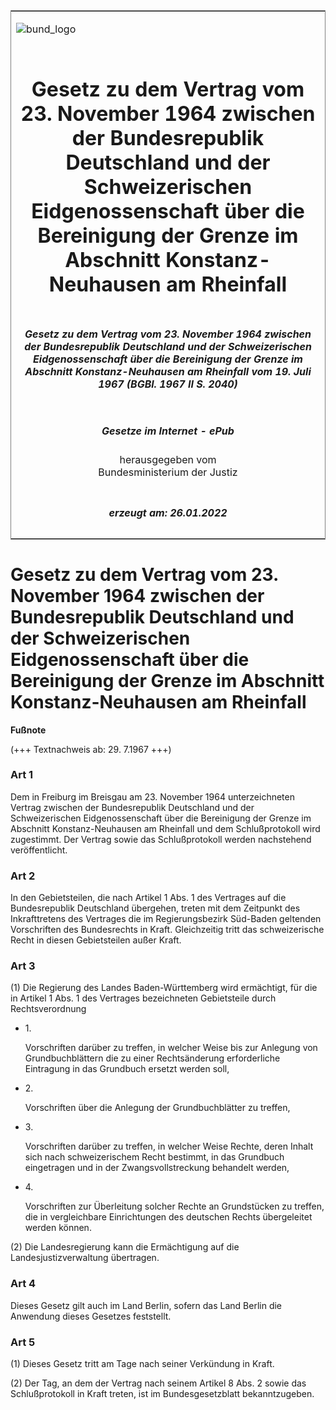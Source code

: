 <span id="DECKBLATT.html"></span>

<table border="0" frame="border" width="100%">

<tr valign="top">

<td align="left">

![bund\_logo](BfJ_2021_Web_de_de.gif)

</td>

<td align="right">

 

</td>

</tr>

<tr align="center" valign="middle">

<td colspan="2">

# Gesetz zu dem Vertrag vom 23. November 1964 zwischen der Bundesrepublik Deutschland und der Schweizerischen Eidgenossenschaft über die Bereinigung der Grenze im Abschnitt Konstanz-Neuhausen am Rheinfall

</td>

</tr>

<tr align="center" valign="middle">

<td colspan="2">

##### Gesetz zu dem Vertrag vom 23. November 1964 zwischen der Bundesrepublik Deutschland und der Schweizerischen Eidgenossenschaft über die Bereinigung der Grenze im Abschnitt Konstanz-Neuhausen am Rheinfall vom 19. Juli 1967 (BGBl. 1967 II S. 2040)

</td>

</tr>

<tr align="center" valign="middle">

<td colspan="2">

  
  

##### Gesetze im Internet - ePub  
  
herausgegeben vom  
Bundesministerium der Justiz

</td>

</tr>

<tr align="center" valign="bottom">

<td colspan="2">

  
  

##### erzeugt am: 26.01.2022

</td>

</tr>

</table>

<span id="BJNR220400967.html"></span>

# Gesetz zu dem Vertrag vom 23. November 1964 zwischen der Bundesrepublik Deutschland und der Schweizerischen Eidgenossenschaft über die Bereinigung der Grenze im Abschnitt Konstanz-Neuhausen am Rheinfall

<div>

  
**Fußnote**

<div class="jnhtml">

<div>

<div class="jurAbsatz">

(+++ Textnachweis ab: 29. 7.1967 +++)

</div>

</div>

</div>

</div>

<span id="BJNR220400967BJNE000100315.html"></span>

### Art 1  

<div>

<div class="jnhtml">

<div>

<div class="jurAbsatz">

Dem in Freiburg im Breisgau am 23. November 1964 unterzeichneten Vertrag
zwischen der Bundesrepublik Deutschland und der Schweizerischen
Eidgenossenschaft über die Bereinigung der Grenze im Abschnitt
Konstanz-Neuhausen am Rheinfall und dem Schlußprotokoll wird zugestimmt.
Der Vertrag sowie das Schlußprotokoll werden nachstehend veröffentlicht.

</div>

</div>

</div>

</div>

<span id="BJNR220400967BJNE000200315.html"></span>

### Art 2  

<div>

<div class="jnhtml">

<div>

<div class="jurAbsatz">

In den Gebietsteilen, die nach Artikel 1 Abs. 1 des Vertrages auf die
Bundesrepublik Deutschland übergehen, treten mit dem Zeitpunkt des
Inkrafttretens des Vertrages die im Regierungsbezirk Süd-Baden geltenden
Vorschriften des Bundesrechts in Kraft. Gleichzeitig tritt das
schweizerische Recht in diesen Gebietsteilen außer Kraft.

</div>

</div>

</div>

</div>

<span id="BJNR220400967BJNE000300315.html"></span>

### Art 3  

<div>

<div class="jnhtml">

<div>

<div class="jurAbsatz">

(1) Die Regierung des Landes Baden-Württemberg wird ermächtigt, für die
in Artikel 1 Abs. 1 des Vertrages bezeichneten Gebietsteile durch
Rechtsverordnung

  - 1\.
    
    <div style="">
    
    Vorschriften darüber zu treffen, in welcher Weise bis zur Anlegung
    von Grundbuchblättern die zu einer Rechtsänderung erforderliche
    Eintragung in das Grundbuch ersetzt werden soll,
    
    </div>

  - 2\.
    
    <div style="">
    
    Vorschriften über die Anlegung der Grundbuchblätter zu treffen,
    
    </div>

  - 3\.
    
    <div style="">
    
    Vorschriften darüber zu treffen, in welcher Weise Rechte, deren
    Inhalt sich nach schweizerischem Recht bestimmt, in das Grundbuch
    eingetragen und in der Zwangsvollstreckung behandelt werden,
    
    </div>

  - 4\.
    
    <div style="">
    
    Vorschriften zur Überleitung solcher Rechte an Grundstücken zu
    treffen, die in vergleichbare Einrichtungen des deutschen Rechts
    übergeleitet werden können.
    
    </div>

</div>

<div class="jurAbsatz">

(2) Die Landesregierung kann die Ermächtigung auf die
Landesjustizverwaltung übertragen.

</div>

</div>

</div>

</div>

<span id="BJNR220400967BJNE000400315.html"></span>

### Art 4  

<div>

<div class="jnhtml">

<div>

<div class="jurAbsatz">

Dieses Gesetz gilt auch im Land Berlin, sofern das Land Berlin die
Anwendung dieses Gesetzes feststellt.

</div>

</div>

</div>

</div>

<span id="BJNR220400967BJNE000500315.html"></span>

### Art 5  

<div>

<div class="jnhtml">

<div>

<div class="jurAbsatz">

(1) Dieses Gesetz tritt am Tage nach seiner Verkündung in Kraft.

</div>

<div class="jurAbsatz">

(2) Der Tag, an dem der Vertrag nach seinem Artikel 8 Abs. 2 sowie das
Schlußprotokoll in Kraft treten, ist im Bundesgesetzblatt
bekanntzugeben.

</div>

</div>

</div>

</div>
